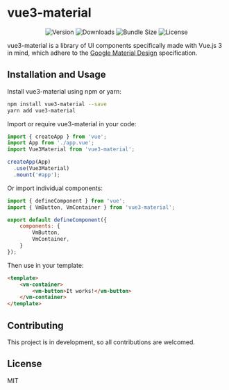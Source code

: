 # vue3-material

<p align="center">
  <img src="https://img.shields.io/npm/v/vue3-material.svg" alt="Version">
  <img src="https://img.shields.io/npm/dt/vue3-material.svg" alt="Downloads">
  <img src="https://img.shields.io/bundlephobia/min/vue3-material.svg" alt="Bundle Size">
  <img src="https://img.shields.io/npm/l/vue3-material.svg" alt="License">
</p>

vue3-material is a library of UI components specifically made with Vue.js 3 in mind, which adhere to the <a href="https://material.io/design">Google Material Design</a> specification.

## Installation and Usage

Install vue3-material using npm or yarn:

``` bash
npm install vue3-material --save
yarn add vue3-material
```

Import or require vue3-material in your code:

``` javascript
import { createApp } from 'vue';
import App from './app.vue';
import Vue3Material from 'vue3-material';

createApp(App)
  .use(Vue3Material)
  .mount('#app');
```

Or import individual components:

``` javascript
import { defineComponent } from 'vue';
import { VmButton, VmContainer } from 'vue3-material';

export default defineComponent({
    components: {
        VmButton,
        VmContainer,
    }
});
```

Then use in your template:

``` html
<template>
    <vm-container>
        <vm-button>It works!</vm-button>
    </vm-container>
</template>
```

## Contributing

This project is in development, so all contributions are welcomed.

## License

MIT
